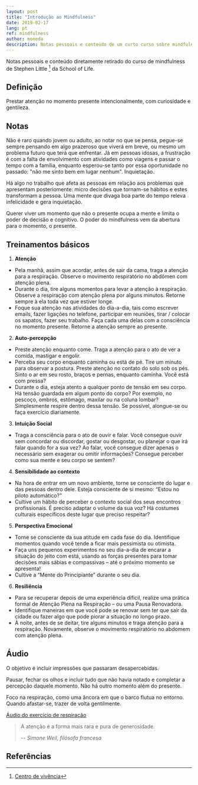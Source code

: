 ```yaml
---
layout: post
title: "Introdução ao Mindfulness"
date: 2019-02-17
lang: pt
ref: mindfulness
author: moneda
description: Notas pessoais e conteúdo de um curto curso sobre mindfulness
---
```


Notas pessoais e conteúdo diretamente retirado do curso de mindfulness de Stephen Little [^fn1] da School of Life.

## Definição

Prestar atenção no momento presente intencionalmente, com curiosidade e gentileza. 

## Notas

Não é raro quando jovem ou adulto, ao notar no que se pensa, pegue-se sempre pensando em algo prazeroso que viverá em breve, ou mesmo um problema futuro que terá que enfrentar. Já em pessoas idosas, a frustração é com a falta de envolvimento com atividades como viagens e passar o tempo com a família, enquanto esperou-se tanto por essa oportunidade no passado: "não me sinto bem em lugar nenhum". Inquietação.

Há algo no trabalho que afeta as pessoas em relação aos problemas que apresentam posteriomente: micro decisões que tornam-se hábitos e estes transformam a pessoa. Uma mente que divaga boa parte do tempo releva infelicidade e gera inquietação.

Querer viver um momento que não o presente ocupa a mente e limita o poder de decisão e cognitivo. O poder do mindfulness vem da abertura para o momento, o presente.
## Treinamentos básicos

1. **Atenção**
- Pela manhã, assim que acordar, antes de sair da cama, traga a atenção para a respiração. Observe o movimento respiratório no abdômen com atenção plena.
- Durante o dia, tire alguns momentos para levar a atenção à respiração. Observe a respiração com atenção plena por alguns minutos. Retorne sempre à ela toda vez que estiver longe.
- Foque sua atenção nas atividades do dia-a-dia, tais como escrever emails, fazer ligações no telefone, participar em reuniões, tirar / colocar os sapatos, fazer seu trabalho. Faça cada uma delas com a consciência no momento presente. Retorne a atenção sempre ao presente.
2. **Auto-percepção**
- Preste atenção enquanto come. Traga a atenção para o ato de ver a comida, mastigar e engolir.
- Perceba seu corpo enquanto caminha ou está de pé. Tire um minuto para observar a postura. Preste atenção no contato do solo sob os pés. Sinto o ar em seu rosto, braços e pernas, enquanto caminha. Você está com pressa?
- Durante o dia, esteja atento a qualquer ponto de tensão em seu corpo. Há tensão guardada em algum ponto do corpo? Por exemplo, no pescoço, ombros, estômago, maxilar ou na coluna lombar? Simplesmente respire dentro dessa tensão. Se possível, alongue-se ou faça exercício diariamente.
3. **Intuição Social**
- Traga a consciência para o ato de ouvir e falar. Você consegue ouvir sem concordar ou discordar, gostar ou desgostar, ou planejar o que irá falar quando for a sua vez? Ao falar, você consegue dizer apenas o necessário sem exagerar ou omitir informações? Consegue perceber como sua mente e seu corpo se sentem?
4. **Sensibilidade ao contexto**
- Na hora de entrar em um novo ambiente, torne se consciente do lugar e das pessoas dentro dele. Esteja consciente de si mesmo: “Estou no piloto automático?”
- Cultive um hábito de perceber o contexto social dos seus encontros profissionais. É preciso adaptar o volume da sua voz? Há costumes culturais específicos deste lugar que preciso respeitar?
5. **Perspectiva Emocional**
- Torne se consciente da sua atitude em cada fase do dia. Identifique momentos quando você tende a ficar mais pessimista ou otimista.
- Faça uns pequenos experimentos no seu dia-a-dia de encarar a situação do jeito com está, usando as forças presentes para tomar decisões mais sábias e compassivas – até o próximo momento se apresenta!
- Cultive a “Mente do Principiante” durante o seu dia.
6. **Resiliência**
- Para se recuperar depois de uma experiência dificil, realize uma prática formal de Atenção Plena na Respiração – ou uma Pausa Renovadora.
- Identifique maneiras em que você pode se renovar sem ter que sair da cidade ou fazer algo que pode piorar a situação no longo prazo.
- À noite, antes de se deitar, tire alguns minutos e traga atenção para a respiração. Novamente, observe o movimento respiratório no abdomem com atenção plena.

## Áudio

O objetivo é incluir impressões que passaram desapercebidas. 

Pausar, fechar os olhos e incluir tudo que não havia notado e completar a percepção daquele momento. Não há outro momento além do presente.

Foco na respiração, como uma âncora em que o barco flutua no entorno. Quando afastar-se, trazer de volta gentilmente.

<!-- [Áudio do exercício de respiração](https://www.dropbox.com/s/yd26ecltw9ut3gu/AplenaResp-2015-10.mp3?dl=0) -->
[Áudio do exercício de respiração](../../../resources/AplenaResp-2015-10.mp3)

> A atenção é a forma mais rara e pura de generosidade.
> 
> -- <cite>Simone Weil, filósofa francesa</cite>

## Referências

[^fn1]: [Centro de vivência](http://www.atencaoplena.com.br/NewSite/Welcome.html)


